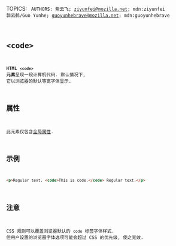 TOPICS: <code>
AUTHORS: 紫云飞; ziyunfei@mozilla.net; mdn:ziyunfei
         郭云鹤/Guo Yunhe; guoyunhebrave@mozilla.net; mdn:guoyunhebrave

# `<code>`

**HTML `<code>` 元素**呈现一段计算机代码. 默认情况下, 它以浏览器的默认等宽字体显示.

## 属性

此元素仅包含[全局属性](/zh-hans/webfrontend/HTML_Global_Attributes).

## 示例

```html
<p>Regular text. <code>This is code.</code> Regular text.</p>
```

## 注意

CSS 规则可以覆盖浏览器默认的 `code` 标签字体样式. 但用户设置的浏览器字体选项可能会超过 CSS 的优先级, 使之无效.
